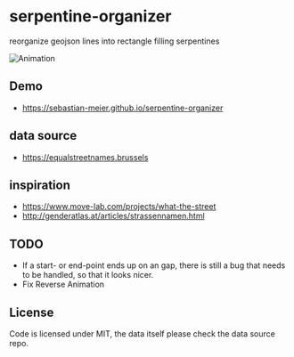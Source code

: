 # serpentine-organizer
reorganize geojson lines into rectangle filling serpentines

![Animation](https://sebastian-meier.github.io/serpentine-organizer/serpentines.gif)

## Demo
- https://sebastian-meier.github.io/serpentine-organizer

## data source
- https://equalstreetnames.brussels

## inspiration
- https://www.move-lab.com/projects/what-the-street
- http://genderatlas.at/articles/strassennamen.html

## TODO
- If a start- or end-point ends up on an gap, there is still a bug that needs to be handled, so that it looks nicer.
- Fix Reverse Animation

## License

Code is licensed under MIT, the data itself please check the data source repo.